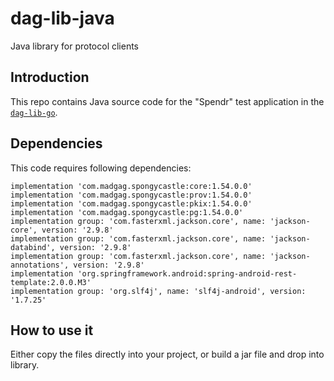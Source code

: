 # dag-lib-java
Java library for protocol clients

## Introduction
This repo contains Java source code for the "Spendr" test application in the [`dag-lib-go`](https://github.com/trust-net/dag-lib-go/issues/46).

## Dependencies
This code requires following dependencies:

```
implementation 'com.madgag.spongycastle:core:1.54.0.0'
implementation 'com.madgag.spongycastle:prov:1.54.0.0'
implementation 'com.madgag.spongycastle:pkix:1.54.0.0'
implementation 'com.madgag.spongycastle:pg:1.54.0.0'
implementation group: 'com.fasterxml.jackson.core', name: 'jackson-core', version: '2.9.8'
implementation group: 'com.fasterxml.jackson.core', name: 'jackson-databind', version: '2.9.8'
implementation group: 'com.fasterxml.jackson.core', name: 'jackson-annotations', version: '2.9.8'
implementation 'org.springframework.android:spring-android-rest-template:2.0.0.M3'
implementation group: 'org.slf4j', name: 'slf4j-android', version: '1.7.25'
```

## How to use it
Either copy the files directly into your project, or build a jar file and drop into library.